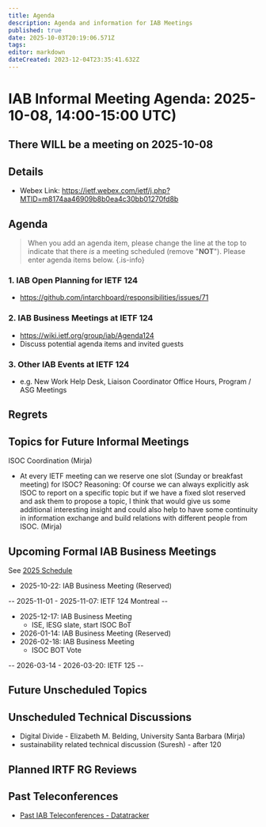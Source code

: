 ```yaml
---
title: Agenda
description: Agenda and information for IAB Meetings
published: true
date: 2025-10-03T20:19:06.571Z
tags: 
editor: markdown
dateCreated: 2023-12-04T23:35:41.632Z
---
```


# IAB Informal Meeting Agenda: 2025-10-08, 14:00-15:00 UTC)

## There WILL be a meeting on 2025-10-08

## Details

* Webex Link: https://ietf.webex.com/ietf/j.php?MTID=m8174aa46909b8b0ea4c30bb01270fd8b


## Agenda

> When you add an agenda item, please change the line at the top to indicate that there *is* a meeting scheduled (remove "**NOT**"). Please enter agenda items below.
{.is-info}

### 1. IAB Open Planning for IETF 124
 - https://github.com/intarchboard/responsibilities/issues/71

### 2. IAB Business Meetings at IETF 124
 - https://wiki.ietf.org/group/iab/Agenda124
- Discuss potential agenda items and invited guests

### 3. Other IAB Events at IETF 124 

- e.g. New Work Help Desk, Liaison Coordinator Office Hours, Program / ASG Meetings


## Regrets
 


## Topics for Future Informal Meetings

ISOC Coordination (Mirja)

- At every IETF meeting can we reserve one slot (Sunday or breakfast meeting) for ISOC? Reasoning: Of course we can always explicitly ask ISOC to report on a specific topic but if we have a fixed slot reserved and ask them to propose a topic, I think that would give us some additional interesting insight and could also help to have some continuity in information exchange and build relations with different people from ISOC. (Mirja)


## Upcoming Formal IAB Business Meetings

See [2025 Schedule](https://wiki.ietf.org/group/iab/2025_Schedule)

- 2025-10-22: IAB Business Meeting (Reserved)

-- 2025-11-01 - 2025-11-07: IETF 124 Montreal --

- 2025-12-17: IAB Business Meeting
    - ISE, IESG slate, start ISOC BoT
- 2026-01-14: IAB Business Meeting (Reserved)
- 2026-02-18: IAB Business Meeting 
    - ISOC BOT Vote
    
-- 2026-03-14 - 2026-03-20: IETF 125 --

## Future Unscheduled Topics 


## Unscheduled Technical Discussions

* Digital Divide - Elizabeth M. Belding, University Santa Barbara (Mirja)
* sustainability related technical discussion (Suresh) - after 120


## Planned IRTF RG Reviews 

## Past Teleconferences 

* [Past IAB Teleconferences - Datatracker](https://datatracker.ietf.org/group/iab/meetings/)


<!--
### Alternate Zoom info:

* [Zoom link](https://ietf.zoom.us/j/2649121587?pwd=dVJXTHRoQ2RqeE5tY2huWFFDdTFpdz09)
* Passcode: 1234
-->
